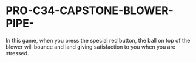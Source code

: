 # PRO-C34-CAPSTONE-BLOWER-PIPE-
In this game, when you press the special red button, the ball on top of the blower will bounce and land giving satisfaction to you when you are stressed.
